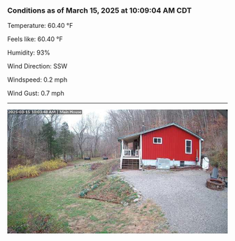 ### Conditions as of March 15, 2025 at 10:09:04 AM CDT 

Temperature: 60.40 &deg;F

Feels like: 60.40 &deg;F

Humidity: 93%

Wind Direction: SSW

Windspeed: 0.2 mph

Wind Gust: 0.7 mph

---

<img src="./images/latest.jpeg"/>

